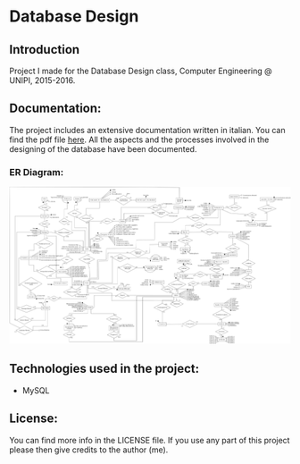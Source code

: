 # Database Design

## Introduction

Project I made for the Database Design class,
Computer Engineering @ UNIPI, 2015-2016.

## Documentation:

The project includes an extensive documentation written in italian.
You can find the pdf file [here](https://github.com/Leonardo-Fiori/ProgettoDatabaseUNIPI/blob/master/Documentazione_progetto.pdf). All the aspects and the processes involved
in the designing of the database have been documented.

### ER Diagram:

![ER](https://raw.githubusercontent.com/Leonardo-Fiori/ProgettoDatabaseUNIPI/master/Schema_ER.jpg)

## Technologies used in the project:

- MySQL

## License:

You can find more info in the LICENSE file.
If you use any part of this project please then give credits to the author (me).
